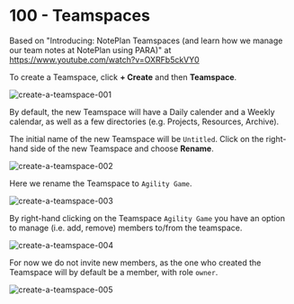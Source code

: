 # 100 - Teamspaces

Based on "Introducing: NotePlan Teamspaces (and learn how we manage our team notes at NotePlan using PARA)" at https://www.youtube.com/watch?v=OXRFb5ckVY0

To create a Teamspace, click **+ Create** and then **Teamspace**.

![create-a-teamspace-001](https://github.com/vanHeemstraSystems/noteplan/assets/1499433/60130671-059f-49f9-9d19-7beb3c0d1dec)

By default, the new Teamspace will have a Daily calender and a Weekly calendar, as well as a few directories (e.g. Projects, Resources, Archive).

The initial name of the new Teamspace will be ```Untitled```. Click on the right-hand side of the new Teamspace and choose **Rename**. 

![create-a-teamspace-002](https://github.com/vanHeemstraSystems/noteplan/assets/1499433/cad33c8c-5b23-40b2-9d50-3e46dccc5652)

Here we rename the Teamspace to ```Agility Game```.

![create-a-teamspace-003](https://github.com/vanHeemstraSystems/noteplan/assets/1499433/c1a771a2-65e5-4a5f-b29c-fce3ce66c900)

By right-hand clicking on the Teamspace ```Agility Game``` you have an option to manage (i.e. add, remove) members to/from the teamspace.

![create-a-teamspace-004](https://github.com/vanHeemstraSystems/noteplan/assets/1499433/fbfc5bc0-b2d6-429c-bf02-fd519dbc8782)

For now we do not invite new members, as the one who created the Teamspace will by default be a member, with role ```owner```.

![create-a-teamspace-005](https://github.com/vanHeemstraSystems/noteplan/assets/1499433/4c8d8dd3-6733-4829-ab0b-babf6a7a650f)

